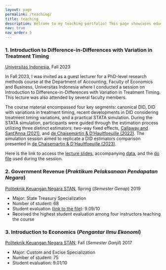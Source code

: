 ```yaml
---
layout: page
permalink: /teaching/
title: teaching
description: Welcome to my teaching portfolio! This page showcases educational content from courses I have taught.
nav: true
nav_order: 5
---
```




### 1. Introduction to Difference-in-Differences with Variation in Treatment Timing
[Universitas Indonesia](https://feb.ui.ac.id/en/department-of-accounting/), Fall 2023

In Fall 2023, I was invited as a guest lecturer for a PhD-level research methods course at the Department of Accounting, Faculty of Economics and Business, Universitas Indonesia where I conducted a session on Introduction to Difference-in-Differences with Variation in Treatment Timing. This lecture was also attended by several faculty members.

The course material encompassed four key segments: canonical DID, DID with variations in treatment timing, recent developments in DID considering treatment timing variations, and a practical STATA simulation. During the STATA simulation, participants were guided through the estimation process utilizing three distinct estimators: two-way fixed effects, [Callaway and Sant’Anna (2021)](https://www.sciencedirect.com/science/article/abs/pii/S0304407620303948), and [de Chaisemartin & D’Haultfoeuille (2022)](https://www.nber.org/papers/w29873). The simulation session aimed to replicate a DID estimators comparison presented in [de Chaisemartin & D’Haultfoeuille (2023)](https://academic.oup.com/ectj/article-abstract/26/3/C1/6604378).

Here is the link to access the [lecture slides](/assets/pdf/Intro_diddifferenttiming_rosidi_20231126_edit.pdf), accompanying [data](/assets/pdf/Divorce-Wolfers-AER_ui.dta), and the [do file](/assets/pdf/replication_ui_20231126.do) used during the session.



### 2. Government Revenue (*Praktikum Pelaksanaan Pendapatan Negara*)
[Politeknik Keuangan Negara STAN](https://pknstan.ac.id/), Spring (*Semester Genap*) 2019  
- Major:  State Treasury Specialization
- Number of student: 68
- Student evaluation ([link to the file](/assets/pdf/evaluasi_rosidi.pdf)): 9.09/10
- Received the highest student evaluation among four instructors teaching the course

### 3. Introduction to Economics (*Pengantar Ilmu Ekonomi*)
[Politeknik Keuangan Negara STAN](https://pknstan.ac.id/),  Fall (*Semester Ganjil*) 2017 
- Major: Custom and Excise Specialization
- Number of student: 75
- Student evaluation: 9.01/10
